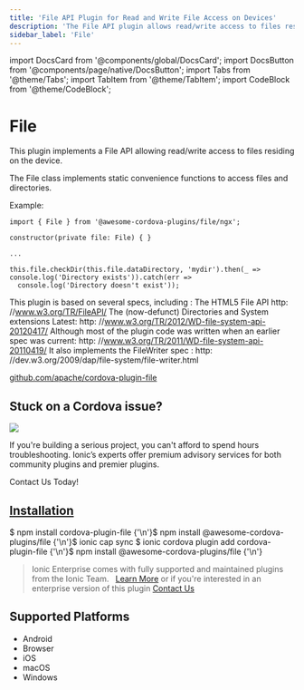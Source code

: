 ```yaml
---
title: 'File API Plugin for Read and Write File Access on Devices'
description: 'The File API plugin allows read/write access to files residing on the device and implements static convenience functions to access files and directories.'
sidebar_label: 'File'
---
```


import DocsCard from '@components/global/DocsCard';
import DocsButton from '@components/page/native/DocsButton';
import Tabs from '@theme/Tabs';
import TabItem from '@theme/TabItem';
import CodeBlock from '@theme/CodeBlock';

# File

This plugin implements a File API allowing read/write access to files residing on the device.

The File class implements static convenience functions to access files and directories.

Example:

```
import { File } from '@awesome-cordova-plugins/file/ngx';

constructor(private file: File) { }

...

this.file.checkDir(this.file.dataDirectory, 'mydir').then(_ => console.log('Directory exists')).catch(err =>
  console.log('Directory doesn't exist'));

```

This plugin is based on several specs, including : The HTML5 File API http: //www.w3.org/TR/FileAPI/
The (now-defunct) Directories and System extensions Latest: http: //www.w3.org/TR/2012/WD-file-system-api-20120417/
Although most of the plugin code was written when an earlier spec was current: http:
//www.w3.org/TR/2011/WD-file-system-api-20110419/ It also implements the FileWriter spec : http:
//dev.w3.org/2009/dap/file-system/file-writer.html

<p>
  <a href="https://github.com/apache/cordova-plugin-file" target="_blank" rel="noopener" className="git-link">github.com/apache/cordova-plugin-file</a>
</p>

<h2>Stuck on a Cordova issue?</h2>
<DocsCard
  className="cordova-ee-card"
  header="Don't waste precious time on plugin issues."
  href="https://ionicframework.com/sales?product_of_interest=Ionic%20Native"
>
  <div>
    <img src="/docs/icons/native-cordova-bot.png" class="cordova-ee-img" />
    <p>If you're building a serious project, you can't afford to spend hours troubleshooting. Ionic’s experts offer premium advisory services for both community plugins and premier plugins.</p>
    <DocsButton className="native-ee-detail">Contact Us Today!</DocsButton>
  </div>
</DocsCard>

<h2 id="installation">
  <a href="#installation">Installation</a>
</h2>
<Tabs
  groupId="runtime"
  defaultValue="Capacitor"
  values={[
    { value: 'Capacitor', label: 'Capacitor' },
    { value: 'Cordova', label: 'Cordova' },
    { value: 'Enterprise', label: 'Enterprise' },
  ]}
>
  <TabItem value="Capacitor">
    <CodeBlock className="language-shell">
      $ npm install cordova-plugin-file {'\n'}$ npm install @awesome-cordova-plugins/file {'\n'}$ ionic cap sync
    </CodeBlock>
  </TabItem>
  <TabItem value="Cordova">
    <CodeBlock className="language-shell">
      $ ionic cordova plugin add cordova-plugin-file {'\n'}$ npm install @awesome-cordova-plugins/file {'\n'}
    </CodeBlock>
  </TabItem>
  <TabItem value="Enterprise">
    <blockquote>
      Ionic Enterprise comes with fully supported and maintained plugins from the Ionic Team. &nbsp;
      <a className="btn" href="https://ionic.io/docs/premier-plugins">Learn More</a> or if you're interested in an enterprise version of this plugin <a className="btn" href="https://ionicframework.com/sales?product_of_interest=Ionic%20Enterprise%20Engine">Contact Us</a>
    </blockquote>
  </TabItem>
</Tabs>

## Supported Platforms

- Android
- Browser
- iOS
- macOS
- Windows
